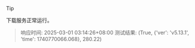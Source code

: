 > [!TIP]
下载服务正常运行。


> 响应时间: 2025-03-01 03:14:26+08:00
> 测试结果: (True, {'ver': 'v5.13.1', 'time': 1740770066.068}, 280.22)